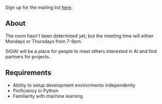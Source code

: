 Sign up for the mailing list [here](https://www-s.acm.illinois.edu/sigs/63).


## About
The room hasn't been determined yet, but the meeting time will either Mondays or Thursdays from 7-9pm.

SIGIAI will be a place for people to meet others interested in AI and find partners for projects.

## Requirements

- Ability to setup development environments independently
- Proficiency in Python
- Familiarity with machine learning

